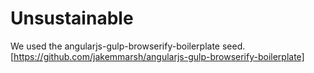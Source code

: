 # Unsustainable


We used the angularjs-gulp-browserify-boilerplate seed.
[https://github.com/jakemmarsh/angularjs-gulp-browserify-boilerplate]